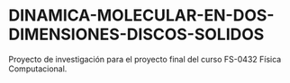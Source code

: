 # DINAMICA-MOLECULAR-EN-DOS-DIMENSIONES-DISCOS-SOLIDOS
Proyecto de investigación para el proyecto final del curso FS-0432 Física Computacional.
